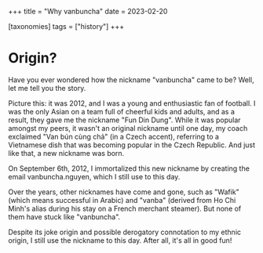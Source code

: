 +++
title = "Why vanbuncha"
date = 2023-02-20

[taxonomies]
tags = ["history"]
+++

# Origin?

Have you ever wondered how the nickname "vanbuncha" came to be? Well, let me tell you the story.

Picture this: it was 2012, and I was a young and enthusiastic fan of football. I was the only Asian on a team full of cheerful kids and adults, and as a result, they gave me the nickname "Fun Din Dung". While it was popular amongst my peers, it wasn't an original nickname until one day, my coach exclaimed "Van bún cùng chả" (in a Czech accent), referring to a Vietnamese dish that was becoming popular in the Czech Republic. And just like that, a new nickname was born.

On September 6th, 2012, I immortalized this new nickname by creating the email vanbuncha.nguyen, which I still use to this day.

Over the years, other nicknames have come and gone, such as "Wafik" (which means successful in Arabic) and "vanba" (derived from Ho Chi Minh's alias during his stay on a French merchant steamer). But none of them have stuck like "vanbuncha".

Despite its joke origin and possible derogatory connotation to my ethnic origin, I still use the nickname to this day. After all, it's all in good fun!